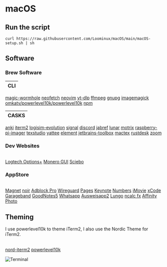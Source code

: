 # macOS

## Run the script

`curl https://raw.githubusercontent.com/Loominux/macOS/main/macOS-setup.sh | sh`

## Software

### Brew Software
|CLI|
|:---:|
[magic-wormhole](https://github.com/magic-wormhole/magic-wormhole)
[neofetch](https://github.com/dylanaraps/neofetch)
[neovim](https://neovim.io)
[yt-dlp](https://github.com/yt-dlp/yt-dlp)
[ffmpeg](https://ffmpeg.org)
[gnupg](https://gnupg.org)
[imagemagick](https://imagemagick.org)
[omkatv/powerlevel10k/powerlevel10k](https://github.com/romkatv/powerlevel10k)
[npm](https://www.npmjs.com)

|CASKS|
|:---:|
[anki](https://apps.ankiweb.net)
[iterm2](https://iterm2.com)
[logisim-evolution](https://github.com/logisim-evolution/logisim-evolution)
[signal](https://www.signal.org/de/)
[discord](https://discord.com)
[jabref](https://www.jabref.org)
[lunar](https://lunar.fyi)
[motrix](https://motrix.app)
[raspberry-pi-imager](https://www.raspberrypi.com/software/)
[texstudio](https://texstudio.org)
[yattee](https://github.com/yattee/yattee)
[element](https://element.io)
[jetbrains-toolbox](https://www.jetbrains.com/toolbox-app/)
[mactex](https://www.tug.org/mactex/)
[rustdesk](https://rustdesk.com)
[zoom](https://zoom.us)

### Dev Websites
||
|:---:|
[Logtech Options+](https://www.logitech.com/en-us/software/logi-options-plus.html)
[Monero GUI](https://www.getmonero.org/downloads/)
[Sciebo](https://hochschulcloud.nrw)

### AppStore
||
|:---:|
[Magnet](https://apps.apple.com/de/app/magnet/id441258766?mt=12)
[noir](https://apps.apple.com/de/app/noir-dark-mode-for-safari/id1592917505?mt=12)
[Adblock Pro](https://apps.apple.com/de/app/adblock-pro-safari-erweiterung/id1018301773)
[Wireguard](https://apps.apple.com/de/app/wireguard/id1451685025?mt=12)
[Pages](https://apps.apple.com/de/app/pages/id409201541?mt=12)
[Keynote](https://apps.apple.com/de/app/keynote/id409183694?mt=12)
[Numbers](https://apps.apple.com/de/app/numbers/id409203825?mt=12)
[iMovie](https://apps.apple.com/de/app/imovie/id408981434?mt=12)
[xCode](https://apps.apple.com/de/app/xcode/id497799835?mt=12)
[Garageband](https://apps.apple.com/de/app/garageband/id682658836?mt=12)
[GoodNotes5](https://apps.apple.com/de/app/goodnotes-5/id1444383602)
[Whatsapp](https://apps.apple.com/de/app/whatsapp-desktop/id1147396723?mt=12)
[Ausweisapp2](https://apps.apple.com/de/app/ausweisapp2/id948660805)
[Lungo](https://apps.apple.com/de/app/lungo/id1263070803?mt=12)
[ncalc fx](https://apps.apple.com/de/app/ncalc-taschenrechner-plus/id1449106995)
[Affinity Photo](https://apps.apple.com/de/app/affinity-photo/id824183456?mt=12)

## Theming
I use powerlevel10k to theme iTerm2, I also use the Nordic Theme for iTerm2.

| |
|:---:|
[nord-iterm2](https://github.com/arcticicestudio/nord-iterm2)
[powerlevel10k](https://github.com/romkatv/powerlevel10k)

![Terminal](https://user-images.githubusercontent.com/115210873/198878987-42a9ea33-2962-4583-ac92-e51d77471926.png)
